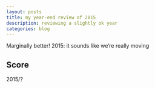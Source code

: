 ```yaml
---
layout: posts
title: my year-end review of 2015
description: reviewing a slightly ok year
categories: blog
---
```


Marginally better!
2015: it sounds like we’re really moving

## Score
2015/?